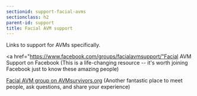 ```yaml
---
sectionid: support-facial-avms
sectionclass: h2
parent-id: support
title: Facial AVM support
---
```

Links to support for AVMs specifically.

<a href="https://www.facebook.com/groups/facialavmsupport/"Facial AVM Support on Facebook</a> (This is a life-changing resource -- it's worth joining Facebook just to know these amazing people)

<a href="http://www.avmsurvivors.org/group/facial-or-head-neck-avms">Facial AVM group on AVMsurvivors.org</a> (Another fantastic place to meet people, ask questions, and share your experience)
